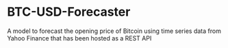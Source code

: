 # BTC-USD-Forecaster
A model to forecast the opening price of Bitcoin using time series data from Yahoo Finance that has been hosted as a REST API
